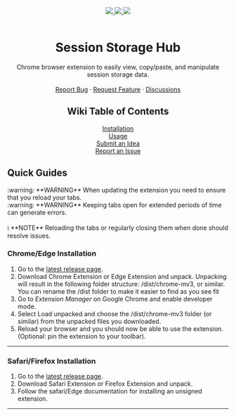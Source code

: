 <a name="readme-top"></a>

<!-- shields -->
<div align="center">
  <a href="https://github.com/cmolisee/session-storage-hub/releases/latest" alt="version">
    <img src="https://img.shields.io/github/package-json/v/cmolisee/session-storage-hub/main?style=for-the-badge" />
  </a>
  <a href="https://github.com/cmolisee/session-storage-hub/issues" alt="issues">
    <img src="https://img.shields.io/github/issues-raw/cmolisee/session-storage-hub?style=for-the-badge" />
  </a>
  <a href="https://github.com/cmolisee/session-storage-hub" alt="code-size">
    <img src="https://img.shields.io/github/languages/code-size/cmolisee/session-storage-hub?style=for-the-badge" />
  </a>
</div>

<br />
<div align="center">
  <h1 align="center">Session Storage Hub</h1>
  <p align="center">
    Chrome browser extension to easily view, copy/paste, and manipulate session storage data.
    <br />
    <br />
    <a href="https://github.com/cmolisee/session-storage-hub/wiki/Session-Storage-Hub-%E2%80%90-Report-an-Issue">Report Bug</a>
    ·
    <a href="https://github.com/cmolisee/session-storage-hub/wiki/Session-Storage-Hub-%E2%80%90-Submit-an-Idea">Request Feature</a>
    ·
    <a href="https://github.com/cmolisee/session-storage-hub/discussions/categories/general">Discussions</a>
  </p>
</div>

<div align="center">
  <h2 align="center">Wiki Table of Contents</h3>
  <div align="center"><a href="https://github.com/cmolisee/session-storage-hub/wiki/How-To-Install">Installation</a></div>
  <div align="center"><a href="https://github.com/cmolisee/session-storage-hub/wiki/Session-Storage-Hub-%E2%80%90-Usage">Usage</a></div>
  <dib align="center"><a href="https://github.com/cmolisee/session-storage-hub/wiki/Session-Storage-Hub-%E2%80%90-Submit-an-Idea">Submit an Idea</a></div>
  <div align="center"><a href="https://github.com/cmolisee/session-storage-hub/wiki/Session-Storage-Hub-%E2%80%90-Report-an-Issue">Report an Issue</a></div>
</div>

<div>
    <h2>Quick Guides</h2>
    <div>
    	:warning: **WARNING** When updating the extension you need to ensure that you reload your tabs.
    </div>
    <div>
    	:warning: **WARNING** Keeping tabs open for extended periods of time can generate errors.
    </div>
    </br>
    <div>
	ℹ️ **NOTE** Reloading the tabs or regularly closing them when done should resolve issues.
    </div>
    <h3>Chrome/Edge Installation</h3>
    <ol>
        <li>Go to the <a href="https://github.com/cmolisee/session-storage-hub/releases/latest">latest release page</a>.</li>
        <li>Download Chrome Extension or Edge Extension and unpack. Unpacking will result in the following folder structure: /dist/chrome-mv3, or similar. You can rename the /dist folder to make it easier to find as you see fit</li>
        <li>Go to <em>Extension Manager</em> on Google Chrome and enable developer mode.</li>
        <li>Select Load unpacked and choose the /dist/chrome-mv3 folder (or similar) from the unpacked files you downloaded.</li>
        <li>Reload your browser and you should now be able to use the extension.</li>
        (Optional: pin the extension to your toolbar).
    </ol>
    <hr>
    <h3>Safari/Firefox Installation</h3>
    <ol>
        <li>Go to the <a href="https://github.com/cmolisee/session-storage-hub/releases/latest">latest release page</a>.</li>
        <li>Download Safari Extension or Firefox Extension and unpack.</li>
        <li>Follow the safari/Edge documentation for installing an unsigned extension.</li>
    </ol>
    <hr>
</div>
<!-- shields -->

[version-shield]:
	https://img.shields.io/github/package-json/v/cmolisee/session-storage-hub/main?style=for-the-badge
[issues-shield]:
	https://img.shields.io/github/issues-raw/cmolisee/session-storage-hub?style=for-the-badge
[license-shield]:
	https://img.shields.io/github/license/cmolisee/okAPI?style=for-the-badge
[code-size-shield]:
	https://img.shields.io/github/languages/code-size/cmolisee/session-storage-hub?style=for-the-badge

<!-- links -->

[url]: https://github.com/cmolisee/session-storage-hub
[release-url]: https://github.com/cmolisee/session-storage-hub/releases
[latest-url]: https://github.com/cmolisee/session-storage-hub/releases/latest

<!-- todo: add license -->

[issues-url]: https://github.com/cmolisee/session-storage-hub/issues
